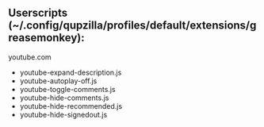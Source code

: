 
Userscripts (~/.config/qupzilla/profiles/default/extensions/greasemonkey):  
---
youtube.com
 - youtube-expand-description.js
 - youtube-autoplay-off.js
 - youtube-toggle-comments.js
 - youtube-hide-comments.js
 - youtube-hide-recommended.js
 - youtube-hide-signedout.js


 
